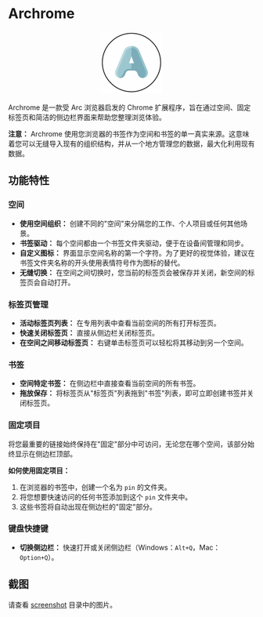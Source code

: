 # Archrome

<p align="center">
  <img src="icons/icon128.png" width="128">
</p>

Archrome 是一款受 Arc 浏览器启发的 Chrome 扩展程序，旨在通过空间、固定标签页和简洁的侧边栏界面来帮助您整理浏览体验。

**注意：** Archrome 使用您浏览器的书签作为空间和书签的单一真实来源。这意味着您可以无缝导入现有的组织结构，并从一个地方管理您的数据，最大化利用现有数据。

## 功能特性

### 空间

*   **使用空间组织：** 创建不同的"空间"来分隔您的工作、个人项目或任何其他场景。
*   **书签驱动：** 每个空间都由一个书签文件夹驱动，便于在设备间管理和同步。
*   **自定义图标：** 界面显示空间名称的第一个字符。为了更好的视觉体验，建议在书签文件夹名称的开头使用表情符号作为图标的替代。
*   **无缝切换：** 在空间之间切换时，您当前的标签页会被保存并关闭，新空间的标签页会自动打开。

### 标签页管理

*   **活动标签页列表：** 在专用列表中查看当前空间的所有打开标签页。
*   **快速关闭标签页：** 直接从侧边栏关闭标签页。
*   **在空间之间移动标签页：** 右键单击标签页可以轻松将其移动到另一个空间。

### 书签

*   **空间特定书签：** 在侧边栏中直接查看当前空间的所有书签。
*   **拖放保存：** 将标签页从"标签页"列表拖到"书签"列表，即可立即创建书签并关闭标签页。

### 固定项目

将您最重要的链接始终保持在"固定"部分中可访问，无论您在哪个空间，该部分始终显示在侧边栏顶部。

**如何使用固定项目：**

1.  在浏览器的书签中，创建一个名为 `pin` 的文件夹。
2.  将您想要快速访问的任何书签添加到这个 `pin` 文件夹中。
3.  这些书签将自动出现在侧边栏的"固定"部分。

### 键盘快捷键

*   **切换侧边栏：** 快速打开或关闭侧边栏（Windows：`Alt+Q`，Mac：`Option+Q`）。

## 截图

请查看 [screenshot](./screenshot) 目录中的图片。